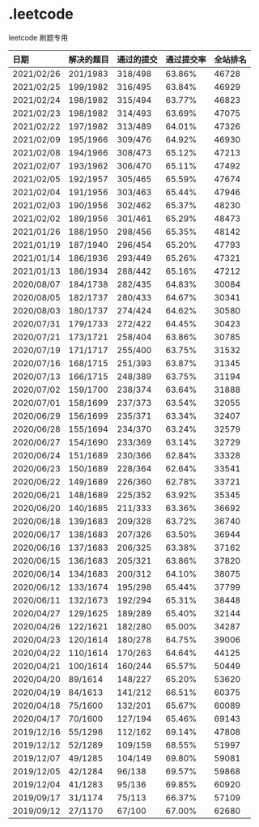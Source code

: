 # .leetcode

leetcode 刷题专用

|日期|解决的题目|通过的提交|通过提交率|全站排名|
|:---------|:------|:-----|:-----|:----|
|2021/02/26|201/1983|318/498|63.86%|46728|
|2021/02/25|199/1982|316/495|63.84%|46929|
|2021/02/24|198/1982|315/494|63.77%|46823|
|2021/02/23|198/1982|314/493|63.69%|47075|
|2021/02/22|197/1982|313/489|64.01%|47326|
|2021/02/09|195/1966|309/476|64.92%|46930|
|2021/02/08|194/1966|308/473|65.12%|47213|
|2021/02/07|193/1962|306/470|65.11%|47492|
|2021/02/05|192/1957|305/465|65.59%|47674|
|2021/02/04|191/1956|303/463|65.44%|47946|
|2021/02/03|190/1956|302/462|65.37%|48230|
|2021/02/02|189/1956|301/461|65.29%|48473|
|2021/01/26|188/1950|298/456|65.35%|48142|
|2021/01/19|187/1940|296/454|65.20%|47793|
|2021/01/14|186/1936|293/449|65.26%|47321|
|2021/01/13|186/1934|288/442|65.16%|47212|
|2020/08/07|184/1738|282/435|64.83%|30084|
|2020/08/05|182/1737|280/433|64.67%|30341|
|2020/08/03|180/1737|274/424|64.62%|30580|
|2020/07/31|179/1733|272/422|64.45%|30423|
|2020/07/21|173/1721|258/404|63.86%|30785|
|2020/07/19|171/1717|255/400|63.75%|31532|
|2020/07/16|168/1715|251/393|63.87%|31345|
|2020/07/13|166/1715|248/389|63.75%|31194|
|2020/07/02|159/1700|238/374|63.64%|31888|
|2020/07/01|158/1699|237/373|63.54%|32055|
|2020/06/29|156/1699|235/371|63.34%|32407|
|2020/06/28|155/1694|234/370|63.24%|32579|
|2020/06/27|154/1690|233/369|63.14%|32729|
|2020/06/24|151/1689|230/366|62.84%|33328|
|2020/06/23|150/1689|228/364|62.64%|33541|
|2020/06/22|149/1689|226/360|62.78%|33721|
|2020/06/21|148/1689|225/352|63.92%|35345|
|2020/06/20|140/1685|211/333|63.36%|36692|
|2020/06/18|139/1683|209/328|63.72%|36740|
|2020/06/17|138/1683|207/326|63.50%|36944|
|2020/06/16|137/1683|206/325|63.38%|37162|
|2020/06/15|136/1683|205/321|63.86%|37820|
|2020/06/14|134/1683|200/312|64.10%|38075|
|2020/06/12|133/1674|195/298|65.44%|37799|
|2020/06/11|132/1673|192/294|65.31%|38448|
|2020/04/27|129/1625|189/289|65.40%|32144|
|2020/04/26|122/1621|182/280|65.00%|34287|
|2020/04/23|120/1614|180/278|64.75%|39006|
|2020/04/22|110/1614|170/263|64.64%|44125|
|2020/04/21|100/1614|160/244|65.57%|50449|
|2020/04/20|89/1614|148/227|65.20%|53620|
|2020/04/19|84/1613|141/212|66.51%|60375|
|2020/04/18|75/1600|132/201|65.67%|60089|
|2020/04/17|70/1600|127/194|65.46%|69143|
|2019/12/16|55/1298|112/162|69.14%|47808|
|2019/12/12|52/1289|109/159|68.55%|51997|
|2019/12/07|49/1285|104/149|69.80%|59081|
|2019/12/05|42/1284|96/138|69.57%|59868|
|2019/12/04|41/1283|95/136|69.85%|60920|
|2019/09/17|31/1174|75/113|66.37%|57109|
|2019/09/12|27/1170|67/100|67.00%|62680|
